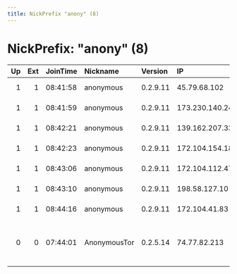 ```yaml
---
title: NickPrefix "anony" (8)
---
```


# NickPrefix: "anony" (8)

|   Up |   Ext | JoinTime   | Nickname     | Version   | IP              | AS                             | CC   |   ORp |   Dirp | OS    | Contact                 |   eFamMembers |
|-----:|------:|:-----------|:-------------|:----------|:----------------|:-------------------------------|:-----|------:|-------:|:------|:------------------------|--------------:|
|    1 |     1 | 08:41:58   | anonymous    | 0.2.9.11  | 45.79.68.102    | Linode, LLC                    | us   |   443 |      0 | Linux | None                    |             1 |
|    1 |     1 | 08:41:59   | anonymous    | 0.2.9.11  | 173.230.140.242 | Linode, LLC                    | us   |   443 |      0 | Linux | None                    |             1 |
|    1 |     1 | 08:42:21   | anonymous    | 0.2.9.11  | 139.162.207.33  | Linode, LLC                    | gb   |   443 |      0 | Linux | None                    |             1 |
|    1 |     1 | 08:42:23   | anonymous    | 0.2.9.11  | 172.104.154.185 | Linode, LLC                    | de   |   443 |      0 | Linux | None                    |             1 |
|    1 |     1 | 08:43:06   | anonymous    | 0.2.9.11  | 172.104.112.47  | Linode, LLC                    | jp   |   443 |      0 | Linux | None                    |             1 |
|    1 |     1 | 08:43:10   | anonymous    | 0.2.9.11  | 198.58.127.10   | Linode, LLC                    | us   |   443 |      0 | Linux | None                    |             1 |
|    1 |     1 | 08:44:16   | anonymous    | 0.2.9.11  | 172.104.41.83   | Linode, LLC                    | sg   |   443 |      0 | Linux | None                    |             1 |
|    0 |     0 | 07:44:01   | AnonymousTor | 0.2.5.14  | 74.77.82.213    | Time Warner Cable Internet LLC | us   |   443 |   9030 | Linux | anonymous@anonymail.com |             1 |
